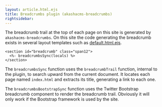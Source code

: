 ```yaml
---
layout: article.html.ejs
title: Breadcrumbs plugin (akashacms-breadcrumbs)
rightsidebar:
---
```


The breadcrumb trail at the top of each page on this site is generated by `akashacms-breadcrumbs`.  On this site the code generating the breadcrumb exists in several layout templates such as [default.html.ejs](https://github.com/robogeek/akashacms-website/blob/master/layouts/default.html.ejs).

    <section id="breadcrumb" class="span12">
      <%- breadcrumbsSync(locals) %>
    </section>

The `breadcrumbsSync` function uses the `breadcrumbTrail` function, internal to the plugin, to search upward from the current document.  It locates each page named `index.html` and extracts its title, generating a link to each one.

The `breadcrumbsBootstrapSync` function uses the Twitter Bootstrap breadcrumb component to render the breadcrumb trail.  Obviously it will only work if the Bootstrap framework is used by the site.